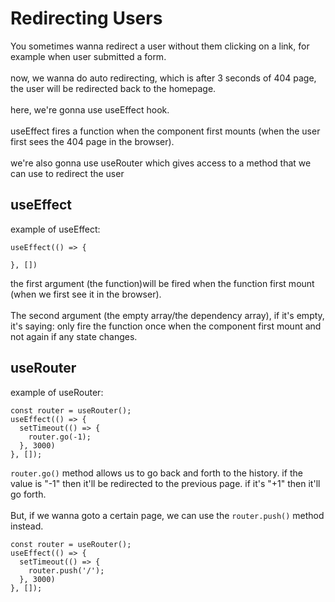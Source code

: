 # Redirecting Users

You sometimes wanna redirect a user without them clicking on a link, for example when user submitted a form.
<br><br>
now, we wanna do auto redirecting, which is after 3 seconds of 404 page, the user will be redirected back to the homepage.
<br><br>
here, we're gonna use useEffect hook.
<br><br>
useEffect fires a function when the component first mounts (when the user first sees the 404 page in the browser).
<br><br>
we're also gonna use useRouter
which gives access to a method that we can use to redirect the user

## useEffect

example of useEffect:

```
useEffect(() => {

}, [])
```

the first argument (the function)will be fired when the function first mount (when we first see it in the browser).
<br><br>
The second argument (the empty array/the dependency array), if it's empty, it's saying: only fire the function once when the component first mount and not again if any state changes.

## useRouter

example of useRouter:

```
const router = useRouter();
useEffect(() => {
  setTimeout(() => {
    router.go(-1);
  }, 3000)
}, []);
```

<code>router.go()</code> method allows us to go back and forth to the history. if the value is "-1" then it'll be redirected to the previous page. if it's "+1" then it'll go forth.
<br><br>
But, if we wanna goto a certain page, we can use the <code>router.push()</code> method instead.

```
const router = useRouter();
useEffect(() => {
  setTimeout(() => {
    router.push('/');
  }, 3000)
}, []);
```

